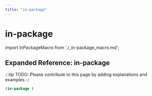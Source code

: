```yaml
---
title: "in-package"
---
```


# in-package

import InPackageMacro from './_in-package_macro.md';

<InPackageMacro />

## Expanded Reference: in-package

:::tip
TODO: Please contribute to this page by adding explanations and examples
:::

```lisp
(in-package )
```

